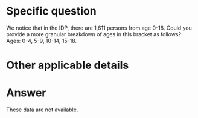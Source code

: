 # Specific question #

We notice that in the IDP, there are 1,611 persons from age 0-18. Could you provide a more granular breakdown of ages in this bracket as follows? Ages: 0-4, 5-9, 10-14, 15-18.



# Other applicable details #

# Answer # 

These data are not available.
